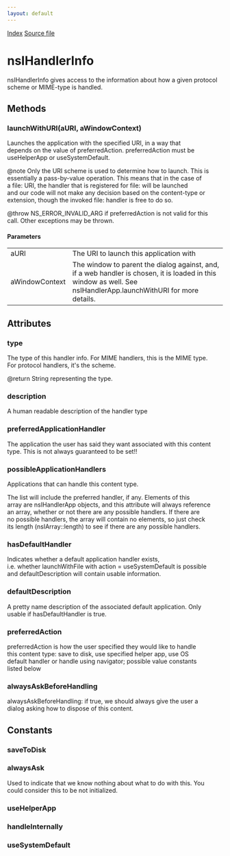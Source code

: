 ```yaml
---
layout: default
---
```

<div id='links'><a href="../index.html">Index</a>
<a href="http://dxr.mozilla.org/mozilla-central/source/netwerk/mime/nsIMIMEInfo.idl">Source file</a>
</div>

# nsIHandlerInfo #
  
nsIHandlerInfo gives access to the information about how a given protocol  
scheme or MIME-type is handled.  
  

## Methods ##

### launchWithURI(aURI, aWindowContext) ###
  
Launches the application with the specified URI, in a way that  
depends on the value of preferredAction. preferredAction must be  
useHelperApp or useSystemDefault.  
   
@note Only the URI scheme is used to determine how to launch.  This is  
essentially a pass-by-value operation.  This means that in the case of  
a file: URI, the handler that is registered for file: will be launched  
and our code will not make any decision based on the content-type or  
extension, though the invoked file: handler is free to do so.   
  
  
  
@throw NS_ERROR_INVALID_ARG if preferredAction is not valid for this  
call. Other exceptions may be thrown.  
  

#### Parameters ####

<table>

<tr>
<td>aURI</td>
<td>       The URI to launch this application with  
</td>
</tr>

<tr>
<td>aWindowContext</td>
<td>       The window to parent the dialog against, and, if a web handler  
       is chosen, it is loaded in this window as well.  See   
       nsIHandlerApp.launchWithURI for more details.  
</td>
</tr>

</table>

## Attributes ##

### type ###
  
The type of this handler info.  For MIME handlers, this is the MIME type.  
For protocol handlers, it's the scheme.  
  
@return String representing the type.  
  

### description ###
  
A human readable description of the handler type  
  

### preferredApplicationHandler ###
  
The application the user has said they want associated with this content  
type. This is not always guaranteed to be set!!  
  

### possibleApplicationHandlers ###
  
Applications that can handle this content type.  
  
The list will include the preferred handler, if any.  Elements of this  
array are nsIHandlerApp objects, and this attribute will always reference  
an array, whether or not there are any possible handlers.  If there are  
no possible handlers, the array will contain no elements, so just check  
its length (nsIArray::length) to see if there are any possible handlers.  
  

### hasDefaultHandler ###
  
Indicates whether a default application handler exists,  
i.e. whether launchWithFile with action = useSystemDefault is possible  
and defaultDescription will contain usable information.  
  

### defaultDescription ###
  
A pretty name description of the associated default application. Only  
usable if hasDefaultHandler is true.  
  

### preferredAction ###
  
preferredAction is how the user specified they would like to handle  
this content type: save to disk, use specified helper app, use OS  
default handler or handle using navigator; possible value constants  
listed below  
  

### alwaysAskBeforeHandling ###
  
alwaysAskBeforeHandling: if true, we should always give the user a  
dialog asking how to dispose of this content.  
  

## Constants ##

### saveToDisk ###

### alwaysAsk ###
  
Used to indicate that we know nothing about what to do with this.  You  
could consider this to be not initialized.  
  

### useHelperApp ###

### handleInternally ###

### useSystemDefault ###
